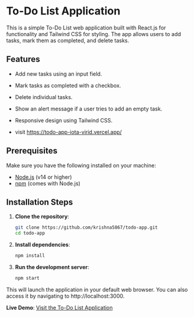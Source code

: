 # To-Do List Application

This is a simple To-Do List web application built with React.js for functionality and Tailwind CSS for styling. The app allows users to add tasks, mark them as completed, and delete tasks.

## Features

- Add new tasks using an input field.
- Mark tasks as completed with a checkbox.
- Delete individual tasks.
- Show an alert message if a user tries to add an empty task.
- Responsive design using Tailwind CSS.

- visit https://todo-app-iota-virid.vercel.app/

## Prerequisites

Make sure you have the following installed on your machine:

- [Node.js](https://nodejs.org/) (v14 or higher)
- [npm](https://www.npmjs.com/) (comes with Node.js)

## Installation Steps

1. **Clone the repository**:

   ```bash
   git clone https://github.com/krishna5867/todo-app.git
   cd todo-app

2. **Install dependencies**:
     ```bash
    npm install


3. **Run the development server**:
    ```bash
    npm start


This will launch the application in your default web browser. You can also access it by navigating to http://localhost:3000.

**Live Demo**: [Visit the To-Do List Application](https://todo-app-iota-virid.vercel.app/)
